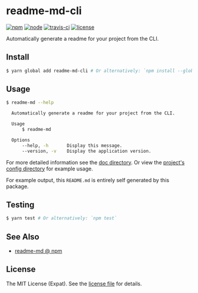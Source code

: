 readme-md-cli
=============
[![npm](https://img.shields.io/npm/v/readme-md-cli.svg?style=flat-square)](https://www.npmjs.com/package/readme-md-cli)
[![node](https://img.shields.io/node/v/readme-md-cli.svg?style=flat-square)](https://nodejs.org/)
[![travis-ci](https://img.shields.io/travis/jbenner-radham/node-readme-md-cli.svg?style=flat-square)](https://travis-ci.org/jbenner-radham/node-readme-md-cli)
[![license](https://img.shields.io/github/license/jbenner-radham/node-readme-md-cli.svg?style=flat-square)](LICENSE)

Automatically generate a readme for your project from the CLI.

Install
-------
```sh
$ yarn global add readme-md-cli # Or alternatively: `npm install --global readme-md-cli`
```

Usage
-----
```sh
$ readme-md --help

  Automatically generate a readme for your project from the CLI.

  Usage
      $ readme-md

  Options
      --help, -h       Display this message.
      --version, -v    Display the application version.
```

For more detailed information see the [doc directory](doc/). Or view the
[project's config directory](.config/readme-md/) for example usage.

For example output, this `README.md` is entirely self generated by this package.

Testing
-------
```sh
$ yarn test # Or alternatively: `npm test`
```

See Also
--------
- [readme-md @ npm](https://www.npmjs.com/package/readme-md)

License
-------
The MIT License (Expat). See the [license file](LICENSE) for details.
